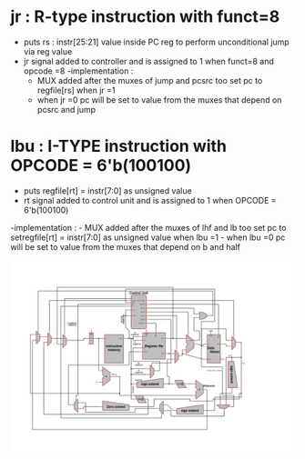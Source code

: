 # jr : R-type instruction with funct=8
- puts rs : instr[25:21] value inside PC reg to perform unconditional jump via reg value
- jr signal added to controller and is assigned to 1 when funct=8 and opcode =8
-implementation :
    - MUX added after the muxes of jump and pcsrc too set pc to regfile[rs] when jr =1 
    - when jr =0 pc will be set to value from the muxes that depend on pcsrc and jump
    
# lbu : I-TYPE instruction with OPCODE = 6'b(100100)
- puts regfile[rt]  = instr[7:0] as unsigned value 
- rt signal added to control unit  and is assigned to 1 when OPCODE = 6'b(100100)

-implementation :
    - MUX added after the muxes of lhf and lb too set pc to setregfile[rt]  = instr[7:0] as unsigned value  when lbu =1 
    - when lbu =0 pc will be set to value from the muxes that depend on b and half  
    
   ![diagram](hms00b.bmp)
